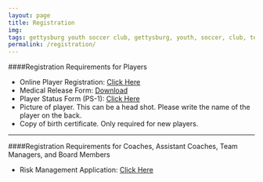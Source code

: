 ```yaml
---
layout: page
title: Registration
img: 
tags: gettysburg youth soccer club, gettysburg, youth, soccer, club, teams, registration
permalink: /registration/
---
```


####Registration Requirements for Players

<ul>
<li>Online Player Registration: <a href="https://www.youthleaguesusa.com/epys/14-15/0117/009/Welcome.html">Click Here</a></li>
<li>Medical Release Form: <a href="https://www.dropbox.com/s/745ollo3ejyfvwr/Medical_Release1.pdf">Download</a></li>
</li>
<li>Player Status Form (PS-1): <a href="https://www.dropbox.com/s/sg57dr8u3pgx06x/Player_Status1.pdf">Click Here</a></li>
<li>Picture of player. This can be a head shot. Please write the name of the player on the back.</li>
<li>Copy of birth certificate. Only required for new players.</li>
</ul>

_____________________________________________________________________________________________________________________________

####Registration Requirements for Coaches, Assistant Coaches, Team Managers, and Board Members

<ul>
<li>Risk Management Application: <a href="https://www.youthleaguesusa.com/epys/14-15/RiskManagement.html">Click Here</a></li>
</ul>
